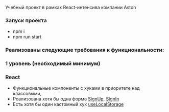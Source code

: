 Учебный проект в рамках React-интенсива компании Aston

### Запуск проекта

- npm i
- npm run start

### Реализованы следующие требования к функциональности:

### 1 уровень (необходимый минимум)

### React

- Функциональные компоненты c хуками в приоритете над классовыми,
- Реализована хотя бы одна форма [SignUp](./src/features/auth/signUp/ui/SignUpForm/SignUpForm.tsx), [SignIn](./src/features/auth/signIn/ui/SignInForm/SignInForm.tsx)
- Есть хотя бы один кастомный хук [useLocalStorage](./src/shared/hooks/useLocalStorage.ts)
